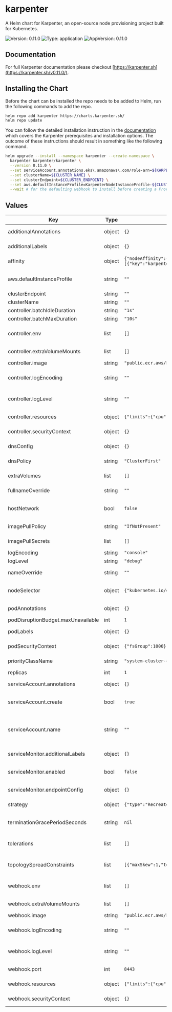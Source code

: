 # karpenter

A Helm chart for Karpenter, an open-source node provisioning project built for Kubernetes.

![Version: 0.11.0](https://img.shields.io/badge/Version-0.11.0-informational?style=flat-square) ![Type: application](https://img.shields.io/badge/Type-application-informational?style=flat-square) ![AppVersion: 0.11.0](https://img.shields.io/badge/AppVersion-0.11.0-informational?style=flat-square)

## Documentation

For full Karpenter documentation please checkout [https://karpenter.sh](https://karpenter.sh/v0.11.0/).

## Installing the Chart

Before the chart can be installed the repo needs to be added to Helm, run the following commands to add the repo.

```bash
helm repo add karpenter https://charts.karpenter.sh/
helm repo update
```

You can follow the detailed installation instruction in the [documentation](https://karpenter.sh/v0.11.0/getting-started/getting-started-with-eksctl/#install) which covers the Karpenter prerequisites and installation options. The outcome of these instructions should result in something like the following command.

```bash
helm upgrade --install --namespace karpenter --create-namespace \
  karpenter karpenter/karpenter \
  --version 0.11.0 \
  --set serviceAccount.annotations.eks\.amazonaws\.com/role-arn=${KARPENTER_IAM_ROLE_ARN} \
  --set clusterName=${CLUSTER_NAME} \
  --set clusterEndpoint=${CLUSTER_ENDPOINT} \
  --set aws.defaultInstanceProfile=KarpenterNodeInstanceProfile-${CLUSTER_NAME} \
  --wait # for the defaulting webhook to install before creating a Provisioner
```

## Values

| Key | Type | Default | Description |
|-----|------|---------|-------------|
| additionalAnnotations | object | `{}` | Additional annotations to add into metadata. |
| additionalLabels | object | `{}` | Additional labels to add into metadata. |
| affinity | object | `{"nodeAffinity":{"requiredDuringSchedulingIgnoredDuringExecution":{"nodeSelectorTerms":[{"matchExpressions":[{"key":"karpenter.sh/provisioner-name","operator":"DoesNotExist"}]}]}}}` | Affinity rules for scheduling the pod. |
| aws.defaultInstanceProfile | string | `""` | The default instance profile to use when launching nodes on AWS |
| clusterEndpoint | string | `""` | Cluster endpoint. |
| clusterName | string | `""` | Cluster name. |
| controller.batchIdleDuration | string | `"1s"` |  |
| controller.batchMaxDuration | string | `"10s"` |  |
| controller.env | list | `[]` | Additional environment variables for the controller pod. |
| controller.extraVolumeMounts | list | `[]` | Additional volumeMounts for the controller pod. |
| controller.image | string | `"public.ecr.aws/karpenter/controller:v0.11.0@sha256:320b8f85b1a8c2e32d44fb764718f3d0b79381e0b055e46a76f48bfddecb6fbb"` | Controller image. |
| controller.logEncoding | string | `""` | Controller log encoding, defaults to the global log encoding |
| controller.logLevel | string | `""` | Controller log level, defaults to the global log level |
| controller.resources | object | `{"limits":{"cpu":1,"memory":"1Gi"},"requests":{"cpu":1,"memory":"1Gi"}}` | Resources for the controller pod. |
| controller.securityContext | object | `{}` | SecurityContext for the controller container. |
| dnsConfig | object | `{}` | Configure DNS Config for the pod |
| dnsPolicy | string | `"ClusterFirst"` | Configure the DNS Policy for the pod |
| extraVolumes | list | `[]` | Additional volumes for the pod. |
| fullnameOverride | string | `""` | Overrides the chart's computed fullname. |
| hostNetwork | bool | `false` | Bind the pod to the host network. This is required when using a custom CNI. |
| imagePullPolicy | string | `"IfNotPresent"` | Image pull policy for Docker images. |
| imagePullSecrets | list | `[]` | Image pull secrets for Docker images. |
| logEncoding | string | `"console"` | Gloabl log encoding |
| logLevel | string | `"debug"` | Global log level |
| nameOverride | string | `""` | Overrides the chart's name. |
| nodeSelector | object | `{"kubernetes.io/os":"linux"}` | Node selectors to schedule the pod to nodes with labels. |
| podAnnotations | object | `{}` | Additional annotations for the pod. |
| podDisruptionBudget.maxUnavailable | int | `1` |  |
| podLabels | object | `{}` | Additional labels for the pod. |
| podSecurityContext | object | `{"fsGroup":1000}` | SecurityContext for the pod. |
| priorityClassName | string | `"system-cluster-critical"` | PriorityClass name for the pod. |
| replicas | int | `1` | Number of replicas. |
| serviceAccount.annotations | object | `{}` | Additional annotations for the ServiceAccount. |
| serviceAccount.create | bool | `true` | Specifies if a ServiceAccount should be created. |
| serviceAccount.name | string | `""` | The name of the ServiceAccount to use. If not set and create is true, a name is generated using the fullname template. |
| serviceMonitor.additionalLabels | object | `{}` | Additional labels for the ServiceMonitor. |
| serviceMonitor.enabled | bool | `false` | Specifies whether a ServiceMonitor should be created. |
| serviceMonitor.endpointConfig | object | `{}` | Endpoint configuration for the ServiceMonitor. |
| strategy | object | `{"type":"Recreate"}` | Strategy for updating the pod. |
| terminationGracePeriodSeconds | string | `nil` | Override the default termination grace period for the pod. |
| tolerations | list | `[]` | Tolerations to allow the pod to be scheduled to nodes with taints. |
| topologySpreadConstraints | list | `[{"maxSkew":1,"topologyKey":"topology.kubernetes.io/zone","whenUnsatisfiable":"ScheduleAnyway"}]` | topologySpreadConstraints to increase the controller resilience |
| webhook.env | list | `[]` | Additional environment variables for the webhook pod. |
| webhook.extraVolumeMounts | list | `[]` | Additional volumeMounts for the webhook pod. |
| webhook.image | string | `"public.ecr.aws/karpenter/webhook:v0.11.0@sha256:32eb3cd7535f3e8c9a78ce627ff3396f54e2c76581b01ded9ce5e8fd13665ff0"` | Webhook image. |
| webhook.logEncoding | string | `""` | Webhook log encoding, defaults to the global log encoding |
| webhook.logLevel | string | `""` | Webhook log level, defaults to the global log level |
| webhook.port | int | `8443` | The container port to use for the webhook. |
| webhook.resources | object | `{"limits":{"cpu":"100m","memory":"50Mi"},"requests":{"cpu":"100m","memory":"50Mi"}}` | Resources for the webhook pod. |
| webhook.securityContext | object | `{}` | SecurityContext for the webhook container. |

